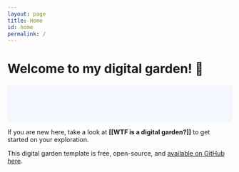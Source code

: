 ```yaml
---
layout: page
title: Home
id: home
permalink: /
---
```


# Welcome to my digital garden! 🌱

<p style="padding: 3em 1em; background: #f5f7ff; border-radius: 4px;">

  If you are new here, take a look at <span style="font-weight: bold">[[WTF is a digital garden?]]</span> to get started on your exploration.
</p>

This digital garden template is free, open-source, and [available on GitHub here](https://github.com/maximevaillancourt/digital-garden-jekyll-template).


<style>
  .wrapper {
    max-width: 46em;
  }
</style>
